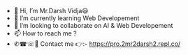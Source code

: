- 👋 Hi, I’m Mr.Darsh Vidja😃
- 🌱 I’m currently learning Web Developement
- 💞️ I’m looking to collaborate on AI & Web Developement
- 📫 How to reach me ?
- ✆☎☏📱 Contact me 👉:- https://pro.2mr2darsh2.repl.co/

<!---
2mr2darsh2/2mr2darsh2 is a ✨ special ✨ repository because its `README.md` (this file) appears on your GitHub profile.
You can click the Preview link to take a look at your changes.
--->
